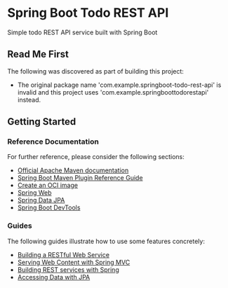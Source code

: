 # Spring Boot Todo REST API

Simple todo REST API service built with Spring Boot

## Read Me First

The following was discovered as part of building this project:

- The original package name 'com.example.springboot-todo-rest-api' is invalid and this project uses 'com.example.springboottodorestapi' instead.

## Getting Started

### Reference Documentation

For further reference, please consider the following sections:

- [Official Apache Maven documentation](https://maven.apache.org/guides/index.html)
- [Spring Boot Maven Plugin Reference Guide](https://docs.spring.io/spring-boot/docs/3.1.1/maven-plugin/reference/html/)
- [Create an OCI image](https://docs.spring.io/spring-boot/docs/3.1.1/maven-plugin/reference/html/#build-image)
- [Spring Web](https://docs.spring.io/spring-boot/docs/3.1.1/reference/htmlsingle/#web)
- [Spring Data JPA](https://docs.spring.io/spring-boot/docs/3.1.1/reference/htmlsingle/#data.sql.jpa-and-spring-data)
- [Spring Boot DevTools](https://docs.spring.io/spring-boot/docs/3.1.1/reference/htmlsingle/#using.devtools)

### Guides

The following guides illustrate how to use some features concretely:

- [Building a RESTful Web Service](https://spring.io/guides/gs/rest-service/)
- [Serving Web Content with Spring MVC](https://spring.io/guides/gs/serving-web-content/)
- [Building REST services with Spring](https://spring.io/guides/tutorials/rest/)
- [Accessing Data with JPA](https://spring.io/guides/gs/accessing-data-jpa/)

